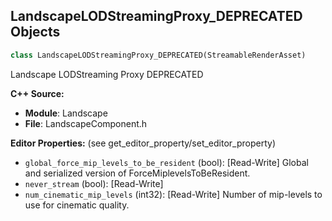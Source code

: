## LandscapeLODStreamingProxy_DEPRECATED Objects

```python
class LandscapeLODStreamingProxy_DEPRECATED(StreamableRenderAsset)
```

Landscape LODStreaming Proxy DEPRECATED

**C++ Source:**

- **Module**: Landscape
- **File**: LandscapeComponent.h

**Editor Properties:** (see get_editor_property/set_editor_property)

- ``global_force_mip_levels_to_be_resident`` (bool):  [Read-Write] Global and serialized version of ForceMiplevelsToBeResident.
- ``never_stream`` (bool):  [Read-Write]
- ``num_cinematic_mip_levels`` (int32):  [Read-Write] Number of mip-levels to use for cinematic quality.

<a id="unreal.LandscapeComponent"></a>